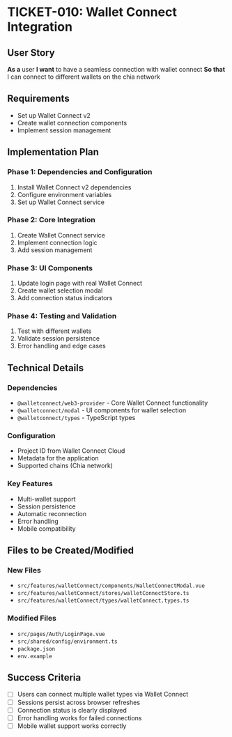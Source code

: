 # TICKET-010: Wallet Connect Integration

## User Story

**As a** user
**I want** to have a seamless connection with wallet connect
**So that** I can connect to different wallets on the chia network

## Requirements

- Set up Wallet Connect v2
- Create wallet connection components
- Implement session management

## Implementation Plan

### Phase 1: Dependencies and Configuration

1. Install Wallet Connect v2 dependencies
2. Configure environment variables
3. Set up Wallet Connect service

### Phase 2: Core Integration

1. Create Wallet Connect service
2. Implement connection logic
3. Add session management

### Phase 3: UI Components

1. Update login page with real Wallet Connect
2. Create wallet selection modal
3. Add connection status indicators

### Phase 4: Testing and Validation

1. Test with different wallets
2. Validate session persistence
3. Error handling and edge cases

## Technical Details

### Dependencies

- `@walletconnect/web3-provider` - Core Wallet Connect functionality
- `@walletconnect/modal` - UI components for wallet selection
- `@walletconnect/types` - TypeScript types

### Configuration

- Project ID from Wallet Connect Cloud
- Metadata for the application
- Supported chains (Chia network)

### Key Features

- Multi-wallet support
- Session persistence
- Automatic reconnection
- Error handling
- Mobile compatibility

## Files to be Created/Modified

### New Files

- `src/features/walletConnect/components/WalletConnectModal.vue`
- `src/features/walletConnect/stores/walletConnectStore.ts`
- `src/features/walletConnect/types/walletConnect.types.ts`

### Modified Files

- `src/pages/Auth/LoginPage.vue`
- `src/shared/config/environment.ts`
- `package.json`
- `env.example`

## Success Criteria

- [ ] Users can connect multiple wallet types via Wallet Connect
- [ ] Sessions persist across browser refreshes
- [ ] Connection status is clearly displayed
- [ ] Error handling works for failed connections
- [ ] Mobile wallet support works correctly
